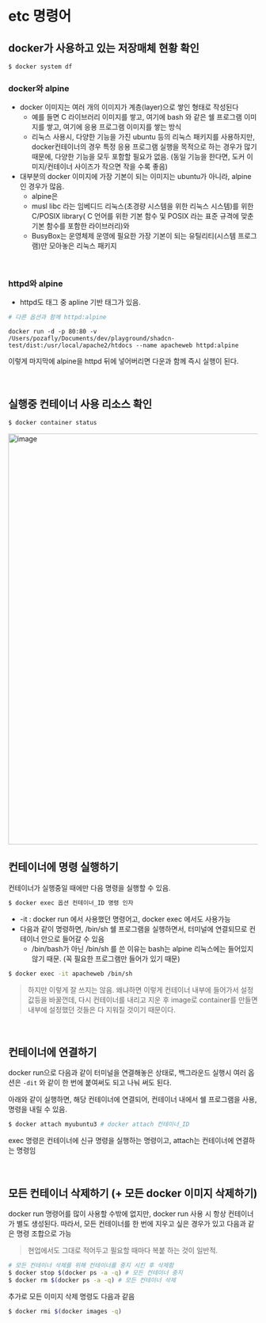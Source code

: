 # etc 명령어

## docker가 사용하고 있는 저장매체 현황 확인

```sh
$ docker system df
```

### docker와 alpine

- docker 이미지는 여러 개의 이미지가 계층(layer)으로 쌓인 형태로 작성된다
  - 예를 들면 C 라이브러리 이미지를 쌓고, 여기에 bash 와 같은 쉘 프로그램 이미지를 쌓고, 여기에 응용 프로그램 이미지를 쌓는 방식
  - 리눅스 사용시, 다양한 기능을 가진 ubuntu 등의 리눅스 패키지를 사용하지만, docker컨테이너의 경우 특정 응용 프로그램 실행을 목적으로 하는 경우가 많기 때문에, 다양한 기능을 모두 포함할 필요가 없음. (동일 기능을 한다면, 도커 이미지/컨테이너 사이즈가 작으면 작을 수록 좋음)
- 대부분의 docker 이미지에 가장 기본이 되는 이미지는 ubuntu가 아니라, alpine 인 경우가 많음.
  - alpine은
  - musl libc 라는 임베디드 리눅스(초경량 시스템을 위한 리눅스 시스템)를 위한 C/POSIX library( C 언어를 위한 기본 함수 및 POSIX 라는 표준 규격에 맞춘 기본 함수를 포함한 라이브러리)와 
  - BusyBox는 운영체제 운영에 필요한 가장 기본이 되는 유틸리티(시스템 프로그램)만 모아놓은 리눅스 패키지

<br/>

### httpd와 alpine

- httpd도 태그 중 apline 기반 태그가 있음.

``` sh
# 다른 옵션과 함께 httpd:alpine
```

`docker run -d -p 80:80 -v /Users/pozafly/Documents/dev/playground/shadcn-test/dist:/usr/local/apache2/htdocs --name apacheweb httpd:alpine`

이렇게 마지막에 alpine을 httpd 뒤에 넣어버리면 다운과 함께 즉시 실행이 된다.

<br/>

## 실행중 컨테이너 사용 리소스 확인

```sh
$ docker container status
```

<img width="830" alt="image" src="https://github.com/user-attachments/assets/3485b4ed-224f-4931-b31b-9ea20a46e5fb">

<br/>

## 컨테이너에 명령 실행하기

컨테이너가 실행중일 때에만 다음 명령을 실행할 수 있음.

```sh
$ docker exec 옵션 컨테이너_ID 명령 인자
```

- -it : docker run 에서 사용했던 명령어고, docker exec 에서도 사용가능
- 다음과 같이 명령하면, /bin/sh 쉘 프로그램을 실행하면서, 터미널에 연결되므로 컨테이너 안으로 들어갈 수 있음
  - /bin/bash가 아닌 /bin/sh 를 쓴 이유는 bash는 alpine 리눅스에는 들어있지 않기 때문. (꼭 필요한 프로그램만 들어가 있기 때문)

```sh
$ docker exec -it apacheweb /bin/sh
```

> 하지만 이렇게 잘 쓰지는 않음. 왜냐하면 이렇게 컨테이너 내부에 들어가서 설정 값등을 바꿀껀데, 다시 컨테이너를 내리고 지운 후 image로 container를 만들면 내부에 설정했던 것들은 다 지워질 것이기 때문이다.

<br/>

## 컨테이너에 연결하기

docker run으로 다음과 같이 터미널을 연결해놓은 상태로, 백그라운드 실행시 여러 옵션은 `-dit` 와 같이 한 번에 붙여써도 되고 나눠 써도 된다.

아래와 같이 실행하면, 해당 컨테이너에 연결되어, 컨테이너 내에서 쉘 프로그램을 사용, 명령을 내릴 수 있음.

```sh
$ docker attach myubuntu3 # docker attach 컨테이너_ID
```

exec 명령은 컨테이너에 신규 명령을 실행하는 명령이고, attach는 컨테이너에 연결하는 명령임

<br/>

## 모든 컨테이너 삭제하기 (+ 모든 docker 이미지 삭제하기)

docker run 명령어를 많이 사용할 수밖에 없지만, docker run 사용 시 항상 컨테이너가 별도 생성된다. 따라서, 모든 컨테이너를 한 번에 지우고 싶은 경우가 있고 다음과 같은 명령 조합으로 가능

> 현업에서도 그대로 적어두고 필요할 때마다 복붙 하는 것이 일반적.

```sh
# 모든 컨테이너 삭제를 위해 컨테이너를 중지 시킨 후 삭제함
$ docker stop $(docker ps -a -q) # 모든 컨테이너 중지
$ docker rm $(docker ps -a -q) # 모든 컨테이너 삭제
```

추가로 모든 이미지 삭제 명령도 다음과 같음

```sh
$ docker rmi $(docker images -q)
```


